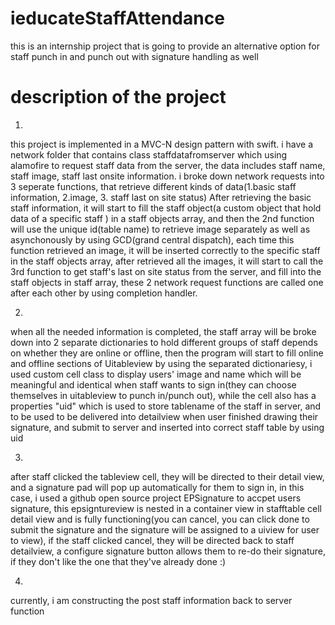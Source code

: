 # ieducateStaffAttendance
this is an internship project that is going to provide an alternative option for staff punch in and punch out with signature handling as well

# description of the project


1.
this project is implemented in a MVC-N design pattern with swift. i have a network folder that contains class staffdatafromserver which using alamofire to request staff data from the server, 
the data includes staff name, staff image, staff last onsite information. i broke down network requests into 3 seperate functions, that retrieve different kinds of data(1.basic staff information, 2.image, 3. staff last on site status)
After retrieving the basic staff information, it will start to fill the staff object(a custom object that hold data of a specific staff ) in a staff objects array, and then the 2nd function will use the unique id(table name) to retrieve image separately as well as 
asynchonously by using GCD(grand central dispatch), each time this function retrieved an image, it will be inserted correctly to the specific staff in the staff objects array, after retrieved all the images,
it will start to call the 3rd function to get staff's last on site status from the server, and fill into the staff objects in staff array, these 2 network request functions are called one after each other by using completion handler.

2. 
when all the needed information is completed, the staff array will be broke down into 2 separate dictionaries to hold different groups of staff depends on whether they are online or offline, then the program will start to fill online and offline sections of Uitableview by using the separated dictionariesy, i used custom cell class to display users' image
and name which will be meaningful and identical when staff wants to sign in(they can choose themselves in uitableview to punch in/punch out), while the cell also has a properties "uid" which is used to store tablename of the staff in server, and to be used to be delivered into detailview when user finished drawing their signature, 
and submit to server and inserted into correct staff table by using uid

3. 
after staff clicked the tableview cell, they will be directed to their detail view, and a signature pad will pop up automatically for them to sign in, in this case, i used a github 
open source project EPSignature to accpet users signature, this epsigntureview is nested in a container view in stafftable cell detail view and is fully functioning(you can cancel, you can click done to submit the signature and the signature will be assigned to a uiview for user to view), if the staff clicked cancel, they will be directed back to staff detailview,
a configure signature button allows them to re-do their signature, if they don't like the one that they've already done :)

4.
currently, i am constructing the post staff information back to server function
